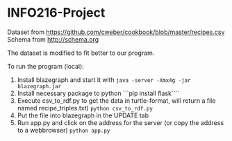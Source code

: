 # INFO216-Project

Dataset from https://github.com/cweber/cookbook/blob/master/recipes.csv  
Schema from http://schema.org

The dataset is modified to fit better to our program.

To run the program (local): 
1. Install blazegraph and start it with 
```java -server -Xmx4g -jar blazegraph.jar```
2. Install necessary package to python 
```pip install flask```` 
3. Execute csv_to_rdf.py to get the data in turtle-format, will return a file named recipe_triples.txt)
```python csv_to_rdf.py```
4. Put the file into blazegraph in the UPDATE tab
5. Run app.py and click on the address for the server (or copy the address to a webbrowser)
```python app.py```
